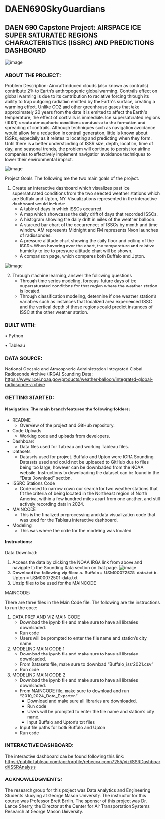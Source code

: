 # DAEN690SkyGuardians
## DAEN 690 Capstone Project: AIRSPACE ICE SUPER SATURATED REGIONS CHARACTERISTICS (ISSRC) AND PREDICTIONS DASHBOARD

![image](https://github.com/nweber7/DAEN690SkyGuardians/assets/99131499/23af4c6b-aaeb-4822-bc36-3e894111b871)

### ABOUT THE PROJECT:

Problem Description: Aircraft induced clouds (also known as contrails) contribute 2% to Earth’s anthropogenic global warming. Contrails effect on global warming is due to its contribution to radiative forcing through its ability to trap outgoing radiation emitted by the Earth's surface, creating a warming effect. Unlike CO2 and other greenhouse gases that take approximately 20 years from the date it is emitted to affect the Earth's temperature; the effect of contrails is immediate. Ice supersaturated regions (ISSR) create atmospheric conditions conducive to the formation and spreading of contrails. Although techniques such as navigation avoidance would allow for a reduction in contrail generation, little is known about ISSRs, especially as it relates to locating and predicting when they form. Until there is a better understanding of ISSR size, depth, location, time of day, and seasonal trends, the problem will continue to persist for airline companies to effectively implement navigation avoidance techniques to lower their environmental impact. 

![image](https://github.com/nweber7/DAEN690SkyGuardians/assets/99131499/f8771cdd-7926-40ff-a9dc-87671c6f4486)


Project Goals: The following are the two main goals of the project.

1.	Create an interactive dashboard which visualizes past ice supersaturated conditions from the two selected weather stations which are Buffalo and Upton, NY. Visualizations represented in the interactive dashboard would include:
    - A table of days in which ISSCs occurred.
    - A map which showcases the daily drift of days that recorded ISSCs.
    - A histogram showing the daily drift in miles of the weather balloon.
    - A stacked bar chart of the occurrences of ISSCs by month and time window. AM represents Midnight and PM represents Noon launches of radiosondes.
    - A pressure altitude chart showing the daily floor and ceiling of the ISSRs. When hovering over the chart, the temperature and relative humidity to ice to pressure altitude chart will be shown. 
    - A comparison page, which compares both Buffalo and Upton.

![image](https://github.com/nweber7/DAEN690SkyGuardians/assets/99131499/01bf3c49-e5ca-4c97-9774-793d758d06e4)

2.	Through machine learning, answer the following questions:
    - Through time series modeling, forecast future days of ice supersaturated conditions for that region where the weather station is located. 
    - Through classification modeling, determine if one weather station’s variables such as instances that localized area experienced ISSC and the vertical depth of those regions could predict instances of ISSC at the other weather station. 

### BUILT WITH:

•	Python 

•	Tableau 

### DATA SOURCE:

National Oceanic and Atmospheric Administration Integrated Global Radiosonde Archive (IRGA) Sounding Data: https://www.ncei.noaa.gov/products/weather-balloon/integrated-global-radiosonde-archive

### GETTING STARTED:

#### Navigation: The main branch features the following folders:

- README
    - Overview of the project and GitHub repository.
 - Code Uploads
    - Working code and uploads from developers. 
- Dashboard
    - Data files used for Tableau and working Tableau files.
- Datasets
   - Datasets used for project. Buffalo and Upton were IGRA Sounding Datasets used and could not be uploaded to GitHub due to files being too large, however can be downloaded from the NOAA website. Instructions to downloading the dataset can be found in the “Data Download” section. 
- ISSRC Stations Code
  - Code used to narrow down our search for two weather stations that fit the criteria of being located in the Northeast region of North America, within a few hundred miles apart from one another, and still actively recording data in 2024. 
- MAINCODE
   - This is the finalized preprocessing and data visualization code that was used for the Tableau interactive dashboard. 
- Modeling
   - This was where the code for the modeling was located. 

#### Instructions: 

Data Download:

1.	Access the data by clicking the NOAA IRGA link from above and navigate to the Sounding Data section on that page.
![image](https://github.com/nweber7/DAEN690SkyGuardians/assets/99131499/e1528feb-79b4-4d58-a53b-b76f28e27c9d)
2.	Download the following zip files:
a.	Buffalo = USM00072528-data.txt
b.	Upton = USM00072501-data.txt
3.	Unzip files to be used for the MAINCODE

MAINCODE:

There are three files in the Main Code file. The following are the instructions to run the code:

1.	DATA PREP AND VIZ MAIN CODE
    - Download the ipynb file and make sure to have all libraries downloaded.
    - Run code
    - Users will be prompted to enter the file name and station’s city name.
2.	MODELING MAIN CODE 1
    - Download the ipynb file and make sure to have all libraries downloaded.
    - From Datasets file, make sure to download “Buffalo_issr2021.csv”
    - Run code
3.	MODELING MAIN CODE 2
    - Download the ipynb file and make sure to have all libraries downloaded.
    - From MAINCODE file, make sure to download and run “2010_2024_Data_Exporter.” 
        - Download and make sure all libraries are downloaded.
        - Run code
        - Users will be prompted to enter the file name and station’s city name.
        - Input Buffalo and Upton’s txt files
    - Input file paths for both Buffalo and Upton
    - Run code

### INTERACTIVE DASHBOARD:

The interactive dashboard can be found following this link:
https://public.tableau.com/app/profile/rebecca.conn7255/viz/ISSRDashboard/ISSRAnalysis

### ACKNOWLEDGMENTS: 

The research group for this project was Data Analytics and Engineering Students studying at George Mason University. The instructor for this course was Professor Brett Berlin. The sponsor of this project was Dr. Lance Sherry, the Director at the Center for Air Transportation Systems Research at George Mason University.  
